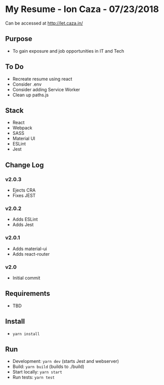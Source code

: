 # My Resume - Ion Caza - 07/23/2018

Can be accessed at <http://let.caza.in/>

## Purpose

* To gain exposure and job opportunities in IT and Tech

## To Do

* Recreate resume using react
* Consider .env
* Consider adding Service Worker
* Clean up paths.js

## Stack

* React
* Webpack
* SASS
* Material UI
* ESLint
* Jest

## Change Log

### v2.0.3

* Ejects CRA
* Fixes JEST

### v2.0.2

* Adds ESLint
* Adds Jest

### v2.0.1

* Adds material-ui
* Adds react-router

### v2.0

* Initial commit

## Requirements

* TBD

## Install

* `yarn install`

## Run

* Development: `yarn dev` (starts Jest and webserver)
* Build: `yarn build` (builds to ./build)
* Start locally: `yarn start`
* Run tests: `yarn test`